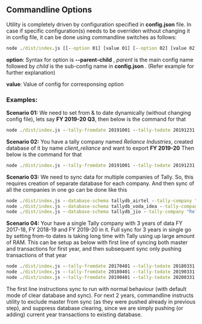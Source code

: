 ## Commandline Options
Utility is completely driven by configuration specified in **config.json** file. In case if specific configuration(s) needs to be overriden without changing it in config file, it can be done using commandline switches as follows:

```bat
node ./dist/index.js [[--option 01] [value 01] [--option 02] [value 02] ...]
```

**option**: Syntax for option is **--parent-child** , *parent* is the main config name followed by *child* is the sub-config name in **config.json** . (Refer example for further explanation)

**value**: Value of config for corresponsing option

### Examples:

**Scenario 01:** We need to set from & to date dynamically (without changing config file), lets say **FY 2019-20 Q3**, then below is the command for that
```bat
node ./dist/index.js --tally-fromdate 20191001 --tally-todate 20191231
```

**Scenario 02:** You have a tally company named *Reliance Industries*, created database of it by name *client_reliance* and want to export **FY 2019-20**  Then below is the command for that
```bat
node ./dist/index.js --tally-fromdate 20191001 --tally-todate 20191231 --tally-company "Reliance Industries" --database-schema client_reliance
```

**Scenario 03:** We need to sync data for multiple companies of Tally. So, this requires creation of separate database for each company. And then sync of all the companies in one go can be done like this
```bat
node ./dist/index.js --database-schema tallydb_airtel --tally-company "Bharti Airtel"
node ./dist/index.js --database-schema tallydb_voda_idea --tally-company "Vodafone Idea Ltd FY 2021-22" --tally-fromdate 20210401 --tally-todate 20220331
node ./dist/index.js --database-schema tallydb_jio --tally-company "Reliance Jio from (01-Apr-2022)"
```


**Scenario 04:** Your have a single Tally company with 3 years of data FY 2017-18, FY 2018-19 and FY 2019-20 in it. Full sync for 3 years in single go by setting from-to dates is taking long time with Tally using up large amount of RAM. This can be setup as below with first line of syncing both master and transactions for first year, and then subsequent sync only pushing transactions of that year
```bat
node ./dist/index.js --tally-fromdate 20170401 --tally-todate 20180331
node ./dist/index.js --tally-fromdate 20180401 --tally-todate 20190331 --tally-master false --tally-truncate false
node ./dist/index.js --tally-fromdate 20190401 --tally-todate 20200331 --tally-master false --tally-truncate false
```

The first line instructions sync to run with normal behaviour (with default mode of clear database and sync).
For next 2 years, commandline instructs utility to exclude master from sync (as they were pushed already in previous step), and suppress database clearing, since we are simply pushing (or adding) current year transactions to existing database.